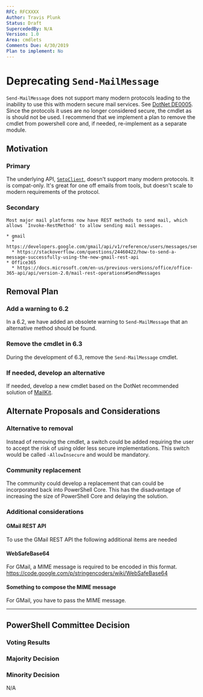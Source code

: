 ```yaml
---
RFC: RFCXXXX
Author: Travis Plunk
Status: Draft
SupercededBy: N/A
Version: 1.0
Area: cmdlets
Comments Due: 4/30/2019
Plan to implement: No
---
```


# Deprecating `Send-MailMessage`

`Send-MailMessage` does not support many modern protocols leading to the inability to use this with modern secure mail services.
See [DotNet DE0005](https://github.com/dotnet/platform-compat/blob/master/docs/DE0005.md).
Since the protocols it uses are no longer considered secure, the cmdlet as is should not be used.
I recommend that we implement a plan to remove the cmdlet from powershell core and, if needed,
re-implement as a separate module.

## Motivation

### Primary

The underlying API, [`SmtpClient`](https://docs.microsoft.com/dotnet/api/system.net.mail.smtpclient), doesn't support many modern protocols.
It is compat-only.
It's great for one off emails from tools, but doesn't scale to modern requirements of the protocol.

### Secondary

    Most major mail platforms now have REST methods to send mail, which allows `Invoke-RestMethod' to allow sending mail messages.

    * gmail
      * https://developers.google.com/gmail/api/v1/reference/users/messages/send
      * https://stackoverflow.com/questions/24460422/how-to-send-a-message-successfully-using-the-new-gmail-rest-api
    * Office365
      * https://docs.microsoft.com/en-us/previous-versions/office/office-365-api/api/version-2.0/mail-rest-operations#SendMessages

## Removal Plan

### Add a warning to 6.2

In a 6.2, we have added an obsolete warning to `Send-MailMessage` that an alternative method should be found.

### Remove the cmdlet in 6.3

During the development of 6.3, remove the `Send-MailMessage` cmdlet.

### If needed, develop an alternative

If needed, develop a new cmdlet based on the DotNet recommended solution of [MailKit](https://github.com/jstedfast/MailKit).

## Alternate Proposals and Considerations

### Alternative to removal

Instead of removing the cmdlet,
a switch could be added requiring the user to accept the risk of using older less secure implementations.
This switch would be called `-AllowInsecure` and would be mandatory.

### Community replacement

The community could develop a replacement that can could be incorporated back into PowerShell Core.
This has the disadvantage of increasing the size of PowerShell Core and delaying the solution.

### Additional considerations

#### GMail REST API

To use the GMail REST API the following additional items are needed

#### WebSafeBase64

For GMail, a MIME message is required to be encoded in this format.
https://code.google.com/p/stringencoders/wiki/WebSafeBase64

#### Something to compose the MIME message

For GMail, you have to pass the MIME message.

---------------

## PowerShell Committee Decision

### Voting Results

### Majority Decision

### Minority Decision

N/A

